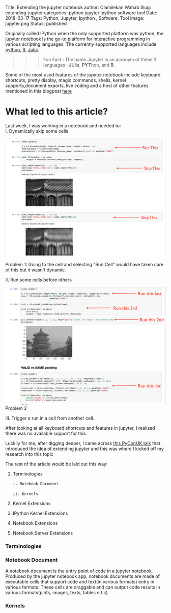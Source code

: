 Title: Extending the jupyter notebook 
author: Olamilekan Wahab
Slug: extending-jupyter
categories: python jupyter ipython software tool
Date: 2018-03-17
Tags: Python, Jupyter, Ipython , Software, Tool
image: jupyter.png
Status: published


Originally called IPython when the only supported platform was python, the jupyter notebook is the go-to platform for interactive programming in various scripting languages. The currently supported 
languages include [python](https://mybinder.org/v2/gh/ipython/ipython-in-depth/master?filepath=binder/Index.ipynb), [R](https://mybinder.org/v2/gh/binder-examples/r/master?filepath=index.ipynb), [Julia](https://mybinder.org/v2/gh/binder-examples/julia-python/master?filepath=julia.ipynb).

>>> Fun Fact :  The name Jupyter is an acronym of these 3 languages :  **JU**lia,  **PYT**hon, and  **R**.

Some of the most used features of the jupyter notebook include keyboard shortcuts, pretty display, magic commands, shells, kernel supports,document exports, live coding and a host of other features
mentioned in this blogpost [here](https://www.dataquest.io/blog/jupyter-notebook-tips-tricks-shortcuts/)


# What led to this article?

Last week, I was working in a notebook and needed to:  
I. Dynamically skip some cells

![Problem 1](/images/jupyter-problem-1.png) 



Problem 1: Going to the cell and selecting "Run Cell" would have taken care of this but it wasn't dynamic. 
          
II. Run some cells before others 

![Problem 2](/images/jupyter-problem-2.png) Problem 2



III. Trigger a run in a cell from another cell.



After looking at all keyboard shortcuts and features in jupyter, I realized there was no available support for this. 


Luckily for me, after digging deeper, I came across [this PyConUK talk](http://2017.pyconuk.org/sessions/talks/extending-jupyter-notebook/) that introduced the idea of extending jupyter and this 
was where I kicked off my research into this topic

The rest of the article would be laid out this way:

1. Terminologies

       i. Notebook Document
                
       ii. Kernels
            
2. Kernel Extensions
    
3. IPython Kernel Extensions
    
4. Notebook Extensions
    
5. Notebook Server Extensions



### **Terminologies**

### Notebook Document

A notebook document is the entry point of code in a jupyter notebook. Produced by the jupyter notebook app, notebook documents are made of executable cells that support code and text(in 
various formats) entry in various formats. These cells are draggable and can output code results in various formats(plots, images, texts, tables e.t.c)


### Kernels